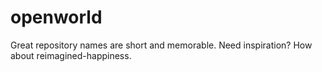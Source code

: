 # openworld
Great repository names are short and memorable. Need inspiration? How about reimagined-happiness.
